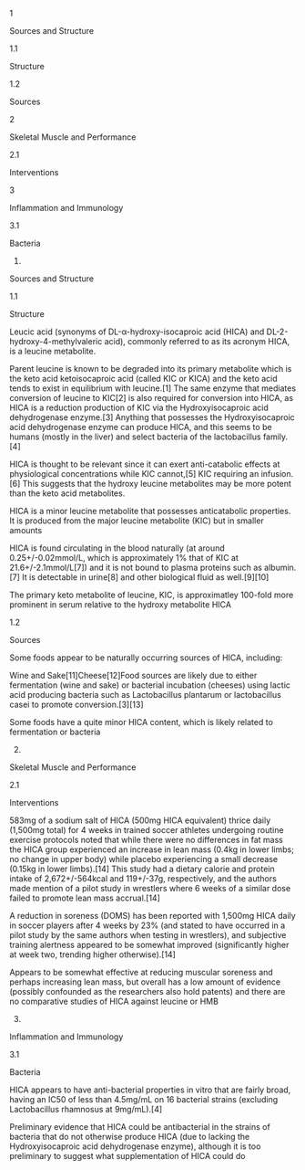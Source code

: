 1

Sources and Structure

1.1

Structure

1.2

Sources

2

Skeletal Muscle and Performance

2.1

Interventions

3

Inflammation and Immunology

3.1

Bacteria

1.

Sources and Structure

1.1

Structure

Leucic acid (synonyms of DL-α-hydroxy-isocaproic acid (HICA) and DL-2-hydroxy-4-methylvaleric acid), commonly referred to as its acronym HICA, is a leucine metabolite.

Parent leucine is known to be degraded into its primary metabolite which is the keto acid ketoisocaproic acid (called KIC or KICA) and the keto acid tends to exist in equilibrium with leucine.[1] The same enzyme that mediates conversion of leucine to KIC[2] is also required for conversion into HICA, as HICA is a reduction production of KIC via the Hydroxyisocaproic acid dehydrogenase enzyme.[3] Anything that possesses the Hydroxyisocaproic acid dehydrogenase enzyme can produce HICA, and this seems to be humans (mostly in the liver) and select bacteria of the lactobacillus family.[4]

HICA is thought to be relevant since it can exert anti-catabolic effects at physiological concentrations while KIC cannot,[5] KIC requiring an infusion.[6] This suggests that the hydroxy leucine metabolites may be more potent than the keto acid metabolites.

HICA is a minor leucine metabolite that possesses anticatabolic properties. It is produced from the major leucine metabolite (KIC) but in smaller amounts

HICA is found circulating in the blood naturally (at around 0.25+/-0.02mmol/L, which is approximately 1% that of KIC at 21.6+/-2.1mmol/L[7]) and it is not bound to plasma proteins such as albumin.[7] It is detectable in urine[8] and other biological fluid as well.[9][10]

The primary keto metabolite of leucine, KIC, is approximatley 100-fold more prominent in serum relative to the hydroxy metabolite HICA

1.2

Sources

Some foods appear to be naturally occurring sources of HICA, including:

Wine and Sake[11]Cheese[12]Food sources are likely due to either fermentation (wine and sake) or bacterial incubation (cheeses) using lactic acid producing bacteria such as Lactobacillus plantarum or lactobacillus casei to promote conversion.[3][13]

Some foods have a quite minor HICA content, which is likely related to fermentation or bacteria

2.

Skeletal Muscle and Performance

2.1

Interventions

583mg of a sodium salt of HICA (500mg HICA equivalent) thrice daily (1,500mg total) for 4 weeks in trained soccer athletes undergoing routine exercise protocols noted that while there were no differences in fat mass the HICA group experienced an increase in lean mass (0.4kg in lower limbs; no change in upper body) while placebo experiencing a small decrease (0.15kg in lower limbs).[14] This study had a dietary calorie and protein intake of 2,672+/-564kcal and 119+/-37g, respectively, and the authors made mention of a pilot study in wrestlers where 6 weeks of a similar dose failed to promote lean mass accrual.[14]

A reduction in soreness (DOMS) has been reported with 1,500mg HICA daily in soccer players after 4 weeks by 23% (and stated to have occurred in a pilot study by the same authors when testing in wrestlers), and subjective training alertness appeared to be somewhat improved (significantly higher at week two, trending higher otherwise).[14]

Appears to be somewhat effective at reducing muscular soreness and perhaps increasing lean mass, but overall has a low amount of evidence (possibly confounded as the researchers also hold patents) and there are no comparative studies of HICA against leucine or HMB

3.

Inflammation and Immunology

3.1

Bacteria

HICA appears to have anti-bacterial properties in vitro that are fairly broad, having an IC50 of less than 4.5mg/mL on 16 bacterial strains (excluding Lactobacillus rhamnosus at 9mg/mL).[4]

Preliminary evidence that HICA could be antibacterial in the strains of bacteria that do not otherwise produce HICA (due to lacking the Hydroxyisocaproic acid dehydrogenase enzyme), although it is too preliminary to suggest what supplementation of HICA could do

